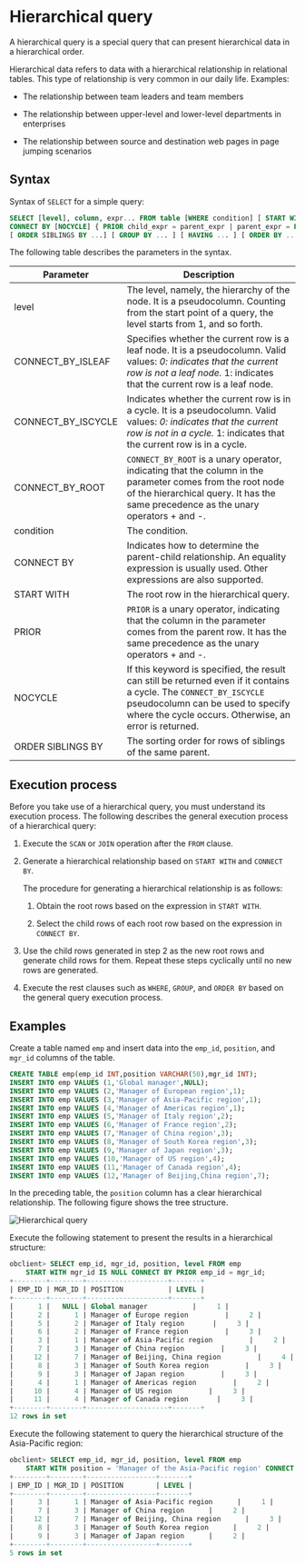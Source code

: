 # Hierarchical query

A hierarchical query is a special query that can present hierarchical data in a hierarchical order.

Hierarchical data refers to data with a hierarchical relationship in relational tables. This type of relationship is very common in our daily life. Examples:

* The relationship between team leaders and team members

* The relationship between upper-level and lower-level departments in enterprises

* The relationship between source and destination web pages in page jumping scenarios

## Syntax

Syntax of `SELECT` for a simple query:

```sql
SELECT [level], column, expr... FROM table [WHERE condition] [ START WITH start_expression ]
CONNECT BY [NOCYCLE] { PRIOR child_expr = parent_expr | parent_expr = PRIOR child_expr }
[ ORDER SIBLINGS BY ...] [ GROUP BY ... ] [ HAVING ... ] [ ORDER BY ... ]
```

The following table describes the parameters in the syntax.

| Parameter | Description |
|--------------------|-------------------------------------------------------------------------------------------------------------------------------------------------------------|
| level | The level, namely, the hierarchy of the node. It is a pseudocolumn. Counting from the start point of a query, the level starts from 1, and so forth.  |
| CONNECT_BY_ISLEAF | Specifies whether the current row is a leaf node. It is a pseudocolumn. Valid values:  *0: indicates that the current row is not a leaf node.*  1: indicates that the current row is a leaf node.  |
| CONNECT_BY_ISCYCLE | Indicates whether the current row is in a cycle. It is a pseudocolumn. Valid values:  *0: indicates that the current row is not in a cycle.*  1: indicates that the current row is in a cycle.  |
| CONNECT_BY_ROOT | `CONNECT_BY_ROOT` is a unary operator, indicating that the column in the parameter comes from the root node of the hierarchical query. It has the same precedence as the unary operators + and -.  |
| condition | The condition.  |
| CONNECT BY | Indicates how to determine the parent-child relationship. An equality expression is usually used. Other expressions are also supported.  |
| START WITH | The root row in the hierarchical query.  |
| PRIOR | `PRIOR` is a unary operator, indicating that the column in the parameter comes from the parent row. It has the same precedence as the unary operators + and -.  |
| NOCYCLE | If this keyword is specified, the result can still be returned even if it contains a cycle. The `CONNECT_BY_ISCYCLE` pseudocolumn can be used to specify where the cycle occurs. Otherwise, an error is returned.  |
| ORDER SIBLINGS BY | The sorting order for rows of siblings of the same parent.  |

## Execution process

Before you take use of a hierarchical query, you must understand its execution process. The following describes the general execution process of a hierarchical query:

1. Execute the `SCAN` or `JOIN` operation after the `FROM` clause.

2. Generate a hierarchical relationship based on `START WITH` and `CONNECT BY`.

   The procedure for generating a hierarchical relationship is as follows:
   1. Obtain the root rows based on the expression in `START WITH`.

   2. Select the child rows of each root row based on the expression in `CONNECT BY`.

3. Use the child rows generated in step 2 as the new root rows and generate child rows for them. Repeat these steps cyclically until no new rows are generated.

4. Execute the rest clauses such as `WHERE`, `GROUP`, and `ORDER BY` based on the general query execution process.

## Examples

Create a table named `emp` and insert data into the `emp_id`, `position`, and `mgr_id` columns of the table.

```sql
CREATE TABLE emp(emp_id INT,position VARCHAR(50),mgr_id INT);
INSERT INTO emp VALUES (1,'Global manager',NULL);
INSERT INTO emp VALUES (2,'Manager of European region',1);
INSERT INTO emp VALUES (3,'Manager of Asia-Pacific region',1);
INSERT INTO emp VALUES (4,'Manager of Americas region',1);
INSERT INTO emp VALUES (5,'Manager of Italy region',2);
INSERT INTO emp VALUES (6,'Manager of France region',2);
INSERT INTO emp VALUES (7,'Manager of China region',3);
INSERT INTO emp VALUES (8,'Manager of South Korea region',3);
INSERT INTO emp VALUES (9,'Manager of Japan region',3);
INSERT INTO emp VALUES (10,'Manager of US region',4);
INSERT INTO emp VALUES (11,'Manager of Canada region',4);
INSERT INTO emp VALUES (12,'Manager of Beijing,China region',7);
```

In the preceding table, the `position` column has a clear hierarchical relationship. The following figure shows the tree structure.

![Hierarchical query](https://help-static-aliyun-doc.aliyuncs.com/assets/img/zh-CN/2345220461/p371444.png)

Execute the following statement to present the results in a hierarchical structure:

```sql
obclient> SELECT emp_id, mgr_id, position, level FROM emp
    START WITH mgr_id IS NULL CONNECT BY PRIOR emp_id = mgr_id;
+--------+--------+--------------------+-------+
| EMP_ID | MGR_ID | POSITION           | LEVEL |
+--------+--------+--------------------+-------+
|      1 |   NULL | Global manager           |     1 |
|      2 |      1 | Manager of Europe region         |     2 |
|      5 |      2 | Manager of Italy region       |     3 |
|      6 |      2 | Manager of France region         |     3 |
|      3 |      1 | Manager of Asia-Pacific region         |     2 |
|      7 |      3 | Manager of China region         |     3 |
|     12 |      7 | Manager of Beijing, China region         |     4 |
|      8 |      3 | Manager of South Korea region         |     3 |
|      9 |      3 | Manager of Japan region         |     3 |
|      4 |      1 | Manager of Americas region         |     2 |
|     10 |      4 | Manager of US region         |     3 |
|     11 |      4 | Manager of Canada region       |     3 |
+--------+--------+--------------------+-------+
12 rows in set
```

Execute the following statement to query the hierarchical structure of the Asia-Pacific region:

```sql
obclient> SELECT emp_id, mgr_id, position, level FROM emp
    START WITH position = 'Manager of the Asia-Pacific region' CONNECT BY PRIOR emp_id = mgr_id;
+--------+--------+-----------------+-------+
| EMP_ID | MGR_ID | POSITION        | LEVEL |
+--------+--------+-----------------+-------+
|      3 |      1 | Manager of Asia-Pacific region      |     1 |
|      7 |      3 | Manager of China region      |     2 |
|     12 |      7 | Manager of Beijing, China region      |     3 |
|      8 |      3 | Manager of South Korea region      |     2 |
|      9 |      3 | Manager of Japan region      |     2 |
+--------+--------+-----------------+-------+
5 rows in set
```
